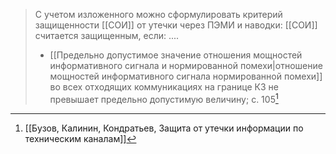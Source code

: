 >С учетом изложенного можно сформулировать критерий защищенности [[СОИ]] от утечки через ПЭМИ и наводки: [[СОИ]] считается защищенным, если:
....
>- [[Предельно допустимое значение отношения мощностей информативного сигнала и нормированной помехи|отношение мощностей информативного сигнала нормированной помехи]] во всех отходящих коммуникациях на границе КЗ не превышает предельно допустимую величину;
>с. 105[^1]

[^1]:[[Бузов, Калинин, Кондратьев, Защита от утечки информации по техническим каналам]]


